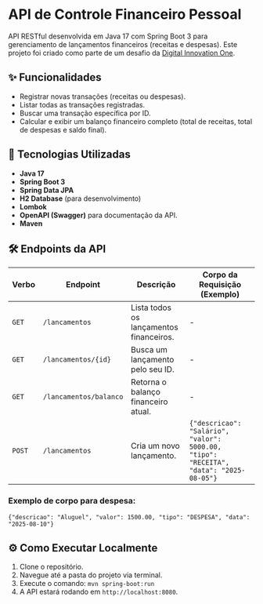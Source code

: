 # API de Controle Financeiro Pessoal

API RESTful desenvolvida em Java 17 com Spring Boot 3 para gerenciamento de lançamentos financeiros (receitas e despesas). Este projeto foi criado como parte de um desafio da [Digital Innovation One](https://dio.me/).

## ✨ Funcionalidades

-   Registrar novas transações (receitas ou despesas).
-   Listar todas as transações registradas.
-   Buscar uma transação específica por ID.
-   Calcular e exibir um balanço financeiro completo (total de receitas, total de despesas e saldo final).

## 🚀 Tecnologias Utilizadas

-   **Java 17**
-   **Spring Boot 3**
-   **Spring Data JPA**
-   **H2 Database** (para desenvolvimento)
-   **Lombok**
-   **OpenAPI (Swagger)** para documentação da API.
-   **Maven**

## 🛠 Endpoints da API

| Verbo  | Endpoint          | Descrição                                 | Corpo da Requisição (Exemplo)                                                                    |
|--------|-------------------|-------------------------------------------|--------------------------------------------------------------------------------------------------|
| `GET`  | `/lancamentos`    | Lista todos os lançamentos financeiros.   | -                                                                                                |
| `GET`  | `/lancamentos/{id}`| Busca um lançamento pelo seu ID.         | -                                                                                                |
| `GET`  | `/lancamentos/balanco` | Retorna o balanço financeiro atual.       | -                                                                                                |
| `POST` | `/lancamentos`    | Cria um novo lançamento.                  | `{"descricao": "Salário", "valor": 5000.00, "tipo": "RECEITA", "data": "2025-08-05"}` |

### Exemplo de corpo para despesa:
`{"descricao": "Aluguel", "valor": 1500.00, "tipo": "DESPESA", "data": "2025-08-10"}`

## ⚙️ Como Executar Localmente

1.  Clone o repositório.
2.  Navegue até a pasta do projeto via terminal.
3.  Execute o comando: `mvn spring-boot:run`
4.  A API estará rodando em `http://localhost:8080`.
